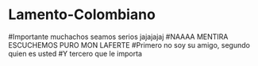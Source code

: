 # Lamento-Colombiano
#Importante muchachos seamos serios jajajajaj
#NAAAA MENTIRA ESCUCHEMOS PURO MON LAFERTE 
#Primero no soy su amigo, segundo quien es usted
#Y tercero que le importa
